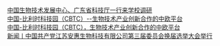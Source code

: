   
[中国生物技术发展中心、广东省科技厅一行来学校调研](http://www.dianyue.me/archives/257/ohvp0ez6s5u2xp8z/)  
[中国-比利时科技园（CBTC）--生物技术产业创新合作的中欧平台](http://www.dianyue.me/archives/827/8il1qxisasbmyzfm/)  
[中国-比利时科技园（CBTC），生物技术产业创新合作的中欧平台](http://www.dianyue.me/archives/772/i2vmkxae3fe5leql/)  
[新闻丨中国共产党江苏安惠生物科技有限公司第三届委员会换届选举大会举行](http://www.dianyue.me/archives/628/7e8oxbv377wq6dwd/)